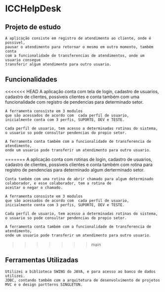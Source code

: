 # ICCHelpDesk 

## Projeto de estudo
    A aplicação consiste em registro de atendimento ao cliente, onde é possivel,
    pausar o atendimento para retornar o mesmo em outro momento, também conta
    com a funcionalidade de transferencias de atendimentos, onde um usuario consegue 
    transferir algum atendimento para outro usuario.

## Funcionalidades 

<<<<<<< HEAD
    A aplicação conta com tela de login, cadastro de usuarios, cadastro de clientes,
    possiveis clientes e conta também com uma funcionalidade com registro de pendencias para determinado setor. 
	
	A ferramenta conssiste em 3 modulos 
    que são acessados de acordo com  cada perfil de usuario,
    inicialmente conta com 3 perfis, SUPORTE, DEV e TESTE.
	
    Cada perfil de usuario, tem acesso a determinadas rotinas do sistema,
    o usuario so pode consultar pendencias do propio setor.
   
    A ferramenta conta também com a funcionalidade de transferencia de atendimento,
	onde um usuario pode transferir um atendimento para outro usuario.
=======
    A aplicação conta com rotinas de login, cadastro de usuarios, cadastro de clientes,
    possiveis clientes e conta também com rotina para registro de pendencias para determinado algum derterminado setor.
    
    Conta também com uma rotina de abrir chamado para algum determinado colaborador, e esse colaborador, tem a rotina de
    aceitar o negar o chamado.
    
    A ferramenta conssiste em 3 modulos 
    que são acessados de acordo com  cada perfil de usuario,
    inicialmente conta com 3 perfis, SUPORTE, DEV e TESTE.
    
    Cada perfil de usuario, tem acesso a determinadas rotinas do sistema,
    o usuario so pode consultar pendencias do propio setor.
       
    A ferramenta conta também com a funcionalidade de transferencia de atendimento,
    onde um usuario pode transferir um atendimento para outro usuario.
>>>>>>> main

## Ferramentas Utilizadas

    Utilizei a biblioteca SWING do JAVA, e para acesso ao banco de dados utilizei.
    JDBC, contando também com a arquitetura de desenvolvimento de projetos MVC e o design partterns SINGLETON.



